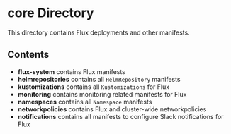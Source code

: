 # core Directory

This directory contains Flux deployments and other manifests.

## Contents

- **flux-system** contains Flux manifests
- **helmrepositories** contains all `HelmRepository` manifests
- **kustomizations** contains all `Kustomizations` for Flux
- **monitoring** contains monitoring related manifests for Flux
- **namespaces** contains all `Namespace` manifests
- **networkpolicies** contains Flux and cluster-wide networkpolicies
- **notifications** contains all manifests to configure Slack notifications for Flux
